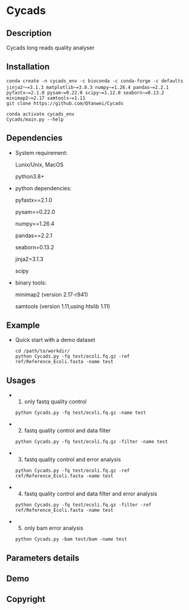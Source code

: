 # Cycads

## Description
Cycads long reads quality analyser

## Installation

```
conda create -n cycads_env -c bioconda -c conda-forge -c defaults jinja2～=3.1.3 matplotlib~=3.8.3 numpy~=1.26.4 pandas~=2.2.1 pyfastx~=2.1.0 pysam~=0.22.0 scipy~=1.12.0 seaborn~=0.13.2 minimap2~=2.17 samtools~=1.11
git clone https://github.com/QYanwei/Cycads

conda activate cycads_env
Cycads/main.py --help
```

## Dependencies

* System requirement:
  
  Lunix/Unix, MacOS
  
  python3.8+ 

* python dependencies: 

  pyfastx==2.1.0 
  
  pysam==0.22.0 
  
  numpy==1.26.4 
  
  pandas==2.2.1 
  
  seaborn=0.13.2 
  
  jinja2=3.1.3 

  scipy

* binary tools: 

  minimap2 (version 2.17-r941) 
  
  samtools (version 1.11,using htslib 1.11) 



## Example

* Quick start with a demo dataset
  ```
  cd /path/to/workdir/ 
  python Cycads.py -fq test/ecoli.fq.gz -ref ref/Reference_Ecoli.fasta -name test 
  ```
## Usages

* 1. only fastq quality control 
  ``` 
  python Cycads.py -fq test/ecoli.fq.gz -name test
  ```
* 2. fastq quality control and data filter
  ```
  python Cycads.py -fq test/ecoli.fq.gz -filter -name test
  ```
* 3. fastq quality control and error analysis
  ```
  python Cycads.py -fq test/ecoli.fq.gz -ref ref/Reference_Ecoli.fasta -name test
  ```
   
* 4. fastq quality control and data filter and error analysis
  ```
  python Cycads.py -fq test/ecoli.fq.gz -filter -ref ref/Reference_Ecoli.fasta -name test
  ```
* 5. only bam error analysis
  ```
  python Cycads.py -bam test/bam -name test 
  ```
## Parameters details


## Demo


## Copyright



